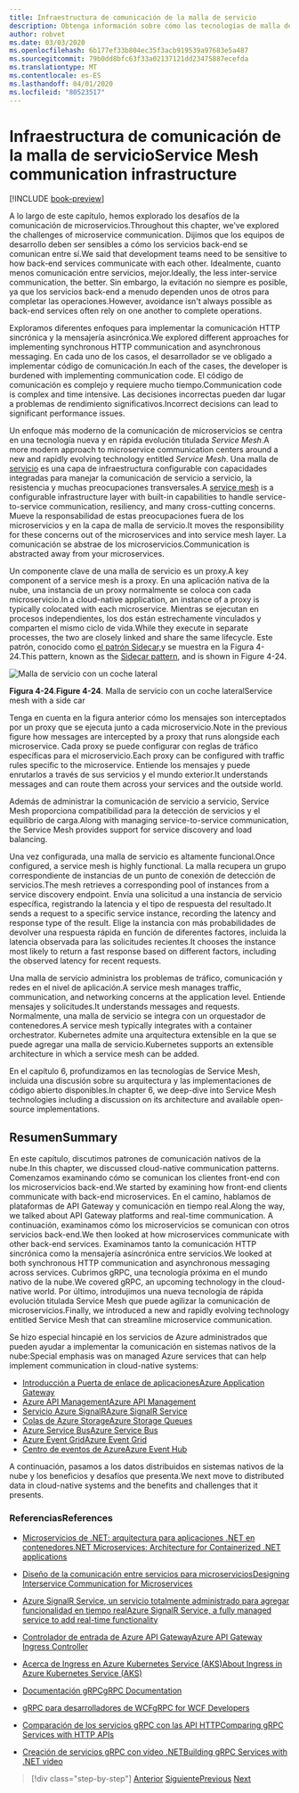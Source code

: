 ```yaml
---
title: Infraestructura de comunicación de la malla de servicio
description: Obtenga información sobre cómo las tecnologías de malla de servicio optimizan la comunicación de microservicios nativos de la nube
author: robvet
ms.date: 03/03/2020
ms.openlocfilehash: 6b177ef33b804ec35f3acb919539a97683e5a487
ms.sourcegitcommit: 79b0dd8bfc63f33a02137121dd23475887ecefda
ms.translationtype: MT
ms.contentlocale: es-ES
ms.lasthandoff: 04/01/2020
ms.locfileid: "80523517"
---
```

# <a name="service-mesh-communication-infrastructure"></a><span data-ttu-id="c9cd3-103">Infraestructura de comunicación de la malla de servicio</span><span class="sxs-lookup"><span data-stu-id="c9cd3-103">Service Mesh communication infrastructure</span></span>

[!INCLUDE [book-preview](../../../includes/book-preview.md)]

<span data-ttu-id="c9cd3-104">A lo largo de este capítulo, hemos explorado los desafíos de la comunicación de microservicios.</span><span class="sxs-lookup"><span data-stu-id="c9cd3-104">Throughout this chapter, we've explored the challenges of microservice communication.</span></span> <span data-ttu-id="c9cd3-105">Dijimos que los equipos de desarrollo deben ser sensibles a cómo los servicios back-end se comunican entre sí.</span><span class="sxs-lookup"><span data-stu-id="c9cd3-105">We said that development teams need to be sensitive to how back-end services communicate with each other.</span></span> <span data-ttu-id="c9cd3-106">Idealmente, cuanto menos comunicación entre servicios, mejor.</span><span class="sxs-lookup"><span data-stu-id="c9cd3-106">Ideally, the less inter-service communication, the better.</span></span> <span data-ttu-id="c9cd3-107">Sin embargo, la evitación no siempre es posible, ya que los servicios back-end a menudo dependen unos de otros para completar las operaciones.</span><span class="sxs-lookup"><span data-stu-id="c9cd3-107">However, avoidance isn't always possible as back-end services often rely on one another to complete operations.</span></span>

<span data-ttu-id="c9cd3-108">Exploramos diferentes enfoques para implementar la comunicación HTTP sincrónica y la mensajería asincrónica.</span><span class="sxs-lookup"><span data-stu-id="c9cd3-108">We explored different approaches for implementing synchronous HTTP communication and asynchronous messaging.</span></span> <span data-ttu-id="c9cd3-109">En cada uno de los casos, el desarrollador se ve obligado a implementar código de comunicación.</span><span class="sxs-lookup"><span data-stu-id="c9cd3-109">In each of the cases, the developer is burdened with implementing communication code.</span></span> <span data-ttu-id="c9cd3-110">El código de comunicación es complejo y requiere mucho tiempo.</span><span class="sxs-lookup"><span data-stu-id="c9cd3-110">Communication code is complex and time intensive.</span></span> <span data-ttu-id="c9cd3-111">Las decisiones incorrectas pueden dar lugar a problemas de rendimiento significativos.</span><span class="sxs-lookup"><span data-stu-id="c9cd3-111">Incorrect decisions can lead to significant performance issues.</span></span>

<span data-ttu-id="c9cd3-112">Un enfoque más moderno de la comunicación de microservicios se centra en una tecnología nueva y en rápida evolución titulada *Service Mesh*.</span><span class="sxs-lookup"><span data-stu-id="c9cd3-112">A more modern approach to microservice communication centers around a new and rapidly evolving technology entitled *Service Mesh*.</span></span> <span data-ttu-id="c9cd3-113">Una malla de [servicio](https://www.nginx.com/blog/what-is-a-service-mesh/) es una capa de infraestructura configurable con capacidades integradas para manejar la comunicación de servicio a servicio, la resistencia y muchas preocupaciones transversales.</span><span class="sxs-lookup"><span data-stu-id="c9cd3-113">A [service mesh](https://www.nginx.com/blog/what-is-a-service-mesh/) is a configurable infrastructure layer with built-in capabilities to handle service-to-service communication, resiliency, and many cross-cutting concerns.</span></span> <span data-ttu-id="c9cd3-114">Mueve la responsabilidad de estas preocupaciones fuera de los microservicios y en la capa de malla de servicio.</span><span class="sxs-lookup"><span data-stu-id="c9cd3-114">It moves the responsibility for these concerns out of the microservices and into service mesh layer.</span></span> <span data-ttu-id="c9cd3-115">La comunicación se abstrae de los microservicios.</span><span class="sxs-lookup"><span data-stu-id="c9cd3-115">Communication is abstracted away from your microservices.</span></span>

<span data-ttu-id="c9cd3-116">Un componente clave de una malla de servicio es un proxy.</span><span class="sxs-lookup"><span data-stu-id="c9cd3-116">A key component of a service mesh is a proxy.</span></span> <span data-ttu-id="c9cd3-117">En una aplicación nativa de la nube, una instancia de un proxy normalmente se coloca con cada microservicio.</span><span class="sxs-lookup"><span data-stu-id="c9cd3-117">In a cloud-native application, an instance of a proxy is typically colocated with each microservice.</span></span> <span data-ttu-id="c9cd3-118">Mientras se ejecutan en procesos independientes, los dos están estrechamente vinculados y comparten el mismo ciclo de vida.</span><span class="sxs-lookup"><span data-stu-id="c9cd3-118">While they execute in separate processes, the two are closely linked and share the same lifecycle.</span></span> <span data-ttu-id="c9cd3-119">Este patrón, conocido como [el patrón Sidecar,](https://docs.microsoft.com/azure/architecture/patterns/sidecar)y se muestra en la Figura 4-24.</span><span class="sxs-lookup"><span data-stu-id="c9cd3-119">This pattern, known as the [Sidecar pattern](https://docs.microsoft.com/azure/architecture/patterns/sidecar), and is shown in Figure 4-24.</span></span>

![Malla de servicio con un coche lateral](./media/service-mesh-with-side-car.png)

<span data-ttu-id="c9cd3-121">**Figura 4-24**.</span><span class="sxs-lookup"><span data-stu-id="c9cd3-121">**Figure 4-24**.</span></span> <span data-ttu-id="c9cd3-122">Malla de servicio con un coche lateral</span><span class="sxs-lookup"><span data-stu-id="c9cd3-122">Service mesh with a side car</span></span>

<span data-ttu-id="c9cd3-123">Tenga en cuenta en la figura anterior cómo los mensajes son interceptados por un proxy que se ejecuta junto a cada microservicio.</span><span class="sxs-lookup"><span data-stu-id="c9cd3-123">Note in the previous figure how messages are intercepted by a proxy that runs alongside each microservice.</span></span> <span data-ttu-id="c9cd3-124">Cada proxy se puede configurar con reglas de tráfico específicas para el microservicio.</span><span class="sxs-lookup"><span data-stu-id="c9cd3-124">Each proxy can be configured with traffic rules specific to the microservice.</span></span> <span data-ttu-id="c9cd3-125">Entiende los mensajes y puede enrutarlos a través de sus servicios y el mundo exterior.</span><span class="sxs-lookup"><span data-stu-id="c9cd3-125">It understands messages and can route them across your services and the outside world.</span></span>

<span data-ttu-id="c9cd3-126">Además de administrar la comunicación de servicio a servicio, Service Mesh proporciona compatibilidad para la detección de servicios y el equilibrio de carga.</span><span class="sxs-lookup"><span data-stu-id="c9cd3-126">Along with managing service-to-service communication, the Service Mesh provides support for service discovery and load balancing.</span></span>

<span data-ttu-id="c9cd3-127">Una vez configurada, una malla de servicio es altamente funcional.</span><span class="sxs-lookup"><span data-stu-id="c9cd3-127">Once configured, a service mesh is highly functional.</span></span> <span data-ttu-id="c9cd3-128">La malla recupera un grupo correspondiente de instancias de un punto de conexión de detección de servicios.</span><span class="sxs-lookup"><span data-stu-id="c9cd3-128">The mesh retrieves a corresponding pool of instances from a service discovery endpoint.</span></span> <span data-ttu-id="c9cd3-129">Envía una solicitud a una instancia de servicio específica, registrando la latencia y el tipo de respuesta del resultado.</span><span class="sxs-lookup"><span data-stu-id="c9cd3-129">It sends a request to a specific service instance, recording the latency and response type of the result.</span></span> <span data-ttu-id="c9cd3-130">Elige la instancia con más probabilidades de devolver una respuesta rápida en función de diferentes factores, incluida la latencia observada para las solicitudes recientes.</span><span class="sxs-lookup"><span data-stu-id="c9cd3-130">It chooses the instance most likely to return a fast response based on different factors, including the observed latency for recent requests.</span></span>

<span data-ttu-id="c9cd3-131">Una malla de servicio administra los problemas de tráfico, comunicación y redes en el nivel de aplicación.</span><span class="sxs-lookup"><span data-stu-id="c9cd3-131">A service mesh manages traffic, communication, and networking concerns at the application level.</span></span> <span data-ttu-id="c9cd3-132">Entiende mensajes y solicitudes.</span><span class="sxs-lookup"><span data-stu-id="c9cd3-132">It understands messages and requests.</span></span> <span data-ttu-id="c9cd3-133">Normalmente, una malla de servicio se integra con un orquestador de contenedores.</span><span class="sxs-lookup"><span data-stu-id="c9cd3-133">A service mesh typically integrates with a container orchestrator.</span></span> <span data-ttu-id="c9cd3-134">Kubernetes admite una arquitectura extensible en la que se puede agregar una malla de servicio.</span><span class="sxs-lookup"><span data-stu-id="c9cd3-134">Kubernetes supports an extensible architecture in which a service mesh can be added.</span></span>

<span data-ttu-id="c9cd3-135">En el capítulo 6, profundizamos en las tecnologías de Service Mesh, incluida una discusión sobre su arquitectura y las implementaciones de código abierto disponibles.</span><span class="sxs-lookup"><span data-stu-id="c9cd3-135">In chapter 6, we deep-dive into Service Mesh technologies including a discussion on its architecture and available open-source implementations.</span></span>

## <a name="summary"></a><span data-ttu-id="c9cd3-136">Resumen</span><span class="sxs-lookup"><span data-stu-id="c9cd3-136">Summary</span></span>

<span data-ttu-id="c9cd3-137">En este capítulo, discutimos patrones de comunicación nativos de la nube.</span><span class="sxs-lookup"><span data-stu-id="c9cd3-137">In this chapter, we discussed cloud-native communication patterns.</span></span> <span data-ttu-id="c9cd3-138">Comenzamos examinando cómo se comunican los clientes front-end con los microservicios back-end.</span><span class="sxs-lookup"><span data-stu-id="c9cd3-138">We started by examining how front-end clients communicate with back-end microservices.</span></span> <span data-ttu-id="c9cd3-139">En el camino, hablamos de plataformas de API Gateway y comunicación en tiempo real.</span><span class="sxs-lookup"><span data-stu-id="c9cd3-139">Along the way, we talked about API Gateway platforms and real-time communication.</span></span> <span data-ttu-id="c9cd3-140">A continuación, examinamos cómo los microservicios se comunican con otros servicios back-end.</span><span class="sxs-lookup"><span data-stu-id="c9cd3-140">We then looked at how microservices communicate with other back-end services.</span></span> <span data-ttu-id="c9cd3-141">Examinamos tanto la comunicación HTTP sincrónica como la mensajería asincrónica entre servicios.</span><span class="sxs-lookup"><span data-stu-id="c9cd3-141">We looked at both synchronous HTTP communication and asynchronous messaging across services.</span></span> <span data-ttu-id="c9cd3-142">Cubrimos gRPC, una tecnología próxima en el mundo nativo de la nube.</span><span class="sxs-lookup"><span data-stu-id="c9cd3-142">We covered gRPC, an upcoming technology in the cloud-native world.</span></span> <span data-ttu-id="c9cd3-143">Por último, introdujimos una nueva tecnología de rápida evolución titulada Service Mesh que puede agilizar la comunicación de microservicios.</span><span class="sxs-lookup"><span data-stu-id="c9cd3-143">Finally, we introduced a new and rapidly evolving technology entitled Service Mesh that can streamline microservice communication.</span></span>

<span data-ttu-id="c9cd3-144">Se hizo especial hincapié en los servicios de Azure administrados que pueden ayudar a implementar la comunicación en sistemas nativos de la nube:</span><span class="sxs-lookup"><span data-stu-id="c9cd3-144">Special emphasis was on managed Azure services that can help implement communication in cloud-native systems:</span></span>

- [<span data-ttu-id="c9cd3-145">Introducción a Puerta de enlace de aplicaciones</span><span class="sxs-lookup"><span data-stu-id="c9cd3-145">Azure Application Gateway</span></span>](https://docs.microsoft.com/azure/application-gateway/overview)
- [<span data-ttu-id="c9cd3-146">Azure API Management</span><span class="sxs-lookup"><span data-stu-id="c9cd3-146">Azure API Management</span></span>](https://azure.microsoft.com/services/api-management/)
- [<span data-ttu-id="c9cd3-147">Servicio Azure SignalR</span><span class="sxs-lookup"><span data-stu-id="c9cd3-147">Azure SignalR Service</span></span>](https://azure.microsoft.com/services/signalr-service/)
- [<span data-ttu-id="c9cd3-148">Colas de Azure Storage</span><span class="sxs-lookup"><span data-stu-id="c9cd3-148">Azure Storage Queues</span></span>](https://docs.microsoft.com/azure/storage/queues/storage-queues-introduction)
- [<span data-ttu-id="c9cd3-149">Azure Service Bus</span><span class="sxs-lookup"><span data-stu-id="c9cd3-149">Azure Service Bus</span></span>](https://docs.microsoft.com/azure/service-bus-messaging/service-bus-messaging-overview)
- [<span data-ttu-id="c9cd3-150">Azure Event Grid</span><span class="sxs-lookup"><span data-stu-id="c9cd3-150">Azure Event Grid</span></span>](https://docs.microsoft.com/azure/event-grid/overview)
- [<span data-ttu-id="c9cd3-151">Centro de eventos de Azure</span><span class="sxs-lookup"><span data-stu-id="c9cd3-151">Azure Event Hub</span></span>](https://azure.microsoft.com/services/event-hubs/)

<span data-ttu-id="c9cd3-152">A continuación, pasamos a los datos distribuidos en sistemas nativos de la nube y los beneficios y desafíos que presenta.</span><span class="sxs-lookup"><span data-stu-id="c9cd3-152">We next move to distributed data in cloud-native systems and the benefits and challenges that it presents.</span></span>

### <a name="references"></a><span data-ttu-id="c9cd3-153">Referencias</span><span class="sxs-lookup"><span data-stu-id="c9cd3-153">References</span></span>

- [<span data-ttu-id="c9cd3-154">Microservicios de .NET: arquitectura para aplicaciones .NET en contenedores</span><span class="sxs-lookup"><span data-stu-id="c9cd3-154">.NET Microservices: Architecture for Containerized .NET applications</span></span>](https://dotnet.microsoft.com/download/thank-you/microservices-architecture-ebook)

- [<span data-ttu-id="c9cd3-155">Diseño de la comunicación entre servicios para microservicios</span><span class="sxs-lookup"><span data-stu-id="c9cd3-155">Designing Interservice Communication for Microservices</span></span>](https://docs.microsoft.com/azure/architecture/microservices/design/interservice-communication)

- [<span data-ttu-id="c9cd3-156">Azure SignalR Service, un servicio totalmente administrado para agregar funcionalidad en tiempo real</span><span class="sxs-lookup"><span data-stu-id="c9cd3-156">Azure SignalR Service, a fully managed service to add real-time functionality</span></span>](https://azure.microsoft.com/blog/azure-signalr-service-a-fully-managed-service-to-add-real-time-functionality/)

- [<span data-ttu-id="c9cd3-157">Controlador de entrada de Azure API Gateway</span><span class="sxs-lookup"><span data-stu-id="c9cd3-157">Azure API Gateway Ingress Controller</span></span>](https://azure.github.io/application-gateway-kubernetes-ingress/)

- [<span data-ttu-id="c9cd3-158">Acerca de Ingress en Azure Kubernetes Service (AKS)</span><span class="sxs-lookup"><span data-stu-id="c9cd3-158">About Ingress in Azure Kubernetes Service (AKS)</span></span>](https://vincentlauzon.com/2018/10/10/about-ingress-in-azure-kubernetes-service-aks/)

- [<span data-ttu-id="c9cd3-159">Documentación gRPC</span><span class="sxs-lookup"><span data-stu-id="c9cd3-159">gRPC Documentation</span></span>](https://grpc.io/docs/guides/)

- [<span data-ttu-id="c9cd3-160">gRPC para desarrolladores de WCF</span><span class="sxs-lookup"><span data-stu-id="c9cd3-160">gRPC for WCF Developers</span></span>](https://docs.microsoft.com/dotnet/architecture/grpc-for-wcf-developers/)

- [<span data-ttu-id="c9cd3-161">Comparación de los servicios gRPC con las API HTTP</span><span class="sxs-lookup"><span data-stu-id="c9cd3-161">Comparing gRPC Services with HTTP APIs</span></span>](https://docs.microsoft.com/aspnet/core/grpc/comparison?view=aspnetcore-3.0)

- [<span data-ttu-id="c9cd3-162">Creación de servicios gRPC con vídeo .NET</span><span class="sxs-lookup"><span data-stu-id="c9cd3-162">Building gRPC Services with .NET video</span></span>](https://channel9.msdn.com/Shows/The-Cloud-Native-Show/Building-Microservices-with-gRPC-and-NET)

>[!div class="step-by-step"]
><span data-ttu-id="c9cd3-163">[Anterior](grpc.md)
>[Siguiente](Database-per-microservice.md)</span><span class="sxs-lookup"><span data-stu-id="c9cd3-163">[Previous](grpc.md)
[Next](Database-per-microservice.md)</span></span>
